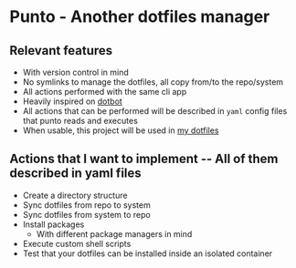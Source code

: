# Punto - Another dotfiles manager

## Relevant features

* With version control in mind
* No symlinks to manage the dotfiles, all copy from/to the repo/system
* All actions performed with the same cli app
* Heavily inspired on [dotbot](https://github.com/anishathalye/dotbot)
* All actions that can be performed will be described in `yaml` config files that punto reads and executes
* When usable, this project will be used in [my dotfiles](https://github.com/sergioquijanorey/dotfiles)

## Actions that I want to implement -- All of them described in yaml files

* Create a directory structure
* Sync dotfiles from repo to system
* Sync dotfiles from system to repo
* Install packages
    * With different package managers in mind
* Execute custom shell scripts
* Test that your dotfiles can be installed inside an isolated container
